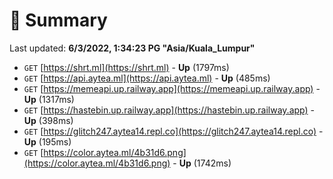 # 📖 Summary
Last updated: **6/3/2022, 1:34:23 PG "Asia/Kuala_Lumpur"**

- `GET` [https://shrt.ml](https://shrt.ml) - **Up** (1797ms)
- `GET` [https://api.aytea.ml](https://api.aytea.ml) - **Up** (485ms)
- `GET` [https://memeapi.up.railway.app](https://memeapi.up.railway.app) - **Up** (1317ms)
- `GET` [https://hastebin.up.railway.app](https://hastebin.up.railway.app) - **Up** (398ms)
- `GET` [https://glitch247.aytea14.repl.co](https://glitch247.aytea14.repl.co) - **Up** (195ms)
- `GET` [https://color.aytea.ml/4b31d6.png](https://color.aytea.ml/4b31d6.png) - **Up** (1742ms)
